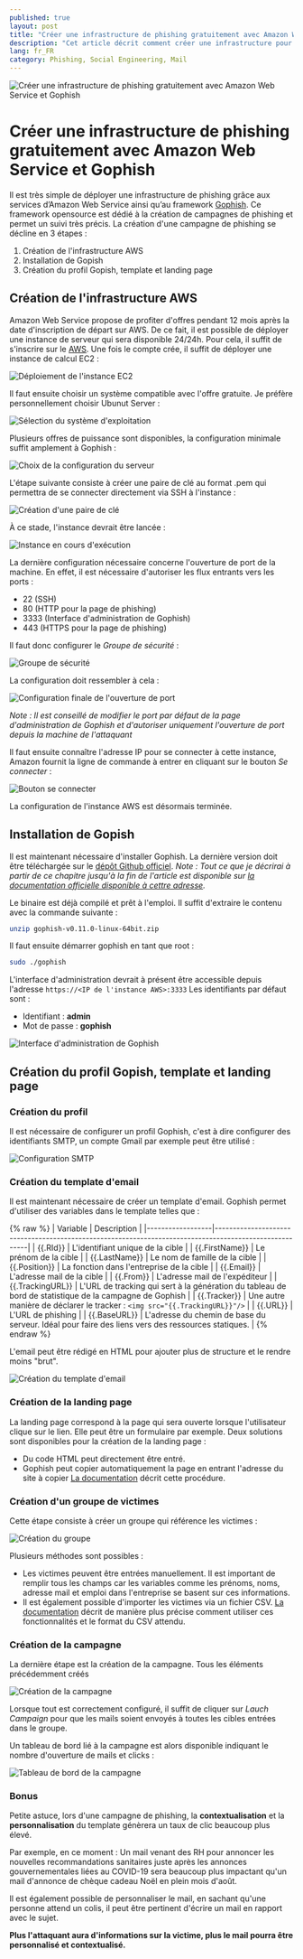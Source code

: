 ```yaml
---
published: true
layout: post
title: "Créer une infrastructure de phishing gratuitement avec Amazon Web Service et Gophish"
description: "Cet article décrit comment créer une infrastructure pour une opération de phishing souvent utilisée dans une opération RedTeam ou APT."
lang: fr_FR
category: Phishing, Social Engineering, Mail
---
```


![Créer une infrastructure de phishing gratuitement avec Amazon Web Service et Gophish](/assets/images/2020-10-06-Crer-une-infrastructure-de-phishing/illustration.jpg)
# Créer une infrastructure de phishing gratuitement avec Amazon Web Service et Gophish

Il est très simple de déployer une infrastructure de phishing grâce aux services d’Amazon Web Service ainsi qu’au framework [Gophish](https://getgophish.com/). Ce framework opensource est dédié à la création de campagnes de phishing et permet un suivi très précis.
La création d'une campagne de phishing se décline en 3 étapes :
1. Création de l'infrastructure AWS
2. Installation de Gopish
3. Création du profil Gopish, template et landing page


## Création de l'infrastructure AWS
Amazon Web Service propose de profiter d'offres pendant 12 mois après la date d'inscription de départ sur AWS. De ce fait, il est possible de déployer une instance de serveur qui sera disponible 24/24h.
Pour cela, il suffit de s'inscrire sur le [AWS](https://aws.amazon.com/fr/).
Une fois le compte crée, il suffit de déployer une instance de calcul EC2 :

![Déploiement de l'instance EC2](/assets/images/2020-10-06-Crer-une-infrastructure-de-phishing/deploiement_instance_EC2.png "Déploiement de l'instance EC2")

Il faut ensuite choisir un système compatible avec l'offre gratuite. Je préfère personnellement choisir Ubunut Server :

![Sélection du système d'exploitation](/assets/images/2020-10-06-Crer-une-infrastructure-de-phishing/selection_OS.png "Sélection du système d'exploitation")

Plusieurs offres de puissance sont disponibles, la configuration minimale suffit amplement à Gophish :

![Choix de la configuration du serveur](/assets/images/2020-10-06-Crer-une-infrastructure-de-phishing/choix_configuration_serveur.png "Choix de la configuration du serveur")

L'étape suivante consiste à créer une paire de clé au format .pem qui permettra de se connecter directement via SSH à l'instance :

![Création d'une paire de clé](/assets/images/2020-10-06-Crer-une-infrastructure-de-phishing/creation_paire_cle_ssh.png "Création d'une paire de clé")

À ce stade, l'instance devrait être lancée :

![Instance en cours d'exécution](/assets/images/2020-10-06-Crer-une-infrastructure-de-phishing/instance.png "Instance en cours d'exécution")

La dernière configuration nécessaire concerne l'ouverture de port de la machine. En effet, il est nécessaire d'autoriser les flux entrants vers les ports :
* 22 (SSH)
* 80 (HTTP pour la page de phishing)
* 3333 (Interface d'administration de Gophish)
* 443 (HTTPS pour la page de phishing)

Il faut donc configurer le *Groupe de sécurité* :

![Groupe de sécurité](/assets/images/2020-10-06-Crer-une-infrastructure-de-phishing/groupe_securite_aws.png "Groupe de sécurité")

La configuration doit ressembler à cela :

![Configuration finale de l'ouverture de port](/assets/images/2020-10-06-Crer-une-infrastructure-de-phishing/configuration_ouverture_port_aws.png "Configuration finale de l'ouverture de port")

*Note : Il est conseillé de modifier le port par défaut de la page d'administration de Gophish et d'autoriser uniquement l'ouverture de port depuis la machine de l'attaquant*

Il faut ensuite connaître l'adresse IP pour se connecter à cette instance, Amazon fournit la ligne de commande à entrer en cliquant sur le bouton *Se connecter* :

![Bouton se connecter](/assets/images/2020-10-06-Crer-une-infrastructure-de-phishing/bouton_connexion.png "Bouton se connecter")

La configuration de l'instance AWS est désormais terminée.

## Installation de Gopish
Il est maintenant nécessaire d'installer Gophish. La dernière version doit être téléchargée sur le [dépôt Github officiel](https://github.com/gophish/gophish/releases).
*Note : Tout ce que je décrirai à partir de ce chapitre jusqu'à la fin de l'article est disponible sur [la documentation officielle disponible à cettre adresse](https://docs.getgophish.com/user-guide/).*

Le binaire est déjà compilé et prêt à l'emploi. Il suffit d'extraire le contenu avec la commande suivante :
```bash
unzip gophish-v0.11.0-linux-64bit.zip
```
Il faut ensuite démarrer gophish en tant que root :
```bash
sudo ./gophish
```
L'interface d'administration devrait à présent être accessible depuis l'adresse `https://<IP de l'instance AWS>:3333`
Les identifiants par défaut sont :
* Identifiant : **admin**
* Mot de passe : **gophish**

![Interface d'administration de Gophish](/assets/images/2020-10-06-Crer-une-infrastructure-de-phishing/interface_administration_gophish.png "Interface d'administration de Gophish")

## Création du profil Gopish, template et landing page
### Création du profil
Il est nécessaire de configurer un profil Gophish, c'est à dire configurer des identifiants SMTP, un compte Gmail par exemple peut être utilisé :

![Configuration SMTP](/assets/images/2020-10-06-Crer-une-infrastructure-de-phishing/configuration_smtp.png "Configuration SMTP")

### Création du template d'email
Il est maintenant nécessaire de créer un template d'email. Gophish permet d'utiliser des variables dans le template telles que :

{% raw  %}
| Variable         | Description                                                                                            |
|------------------|--------------------------------------------------------------------------------------------------------|
| {{.RId}}         | L'identifiant unique de la cible                                                                       |
| {{.FirstName}}   | Le prénom de la cible                                                                                  |
| {{.LastName}}    | Le nom de famille de la cible                                                                          |
| {{.Position}}    | La fonction dans l'entreprise de la cible                                                              |
| {{.Email}}       | L'adresse mail de la cible                                                                             |
| {{.From}}        | L'adresse mail de l'expéditeur                                                                         |
| {{.TrackingURL}} | L'URL de tracking qui sert à la génération du tableau de bord de statistique de la campagne de Gophish |
| {{.Tracker}}     | Une autre manière de déclarer le tracker : `<img src="{{.TrackingURL}}"/>`                             |
| {{.URL}}         | L'URL de phishing                                                                                      |
| {{.BaseURL}}     | L'adresse du chemin de base du serveur. Idéal pour faire des liens vers des ressources statiques.      |
{% endraw %}

L'email peut être rédigé en HTML pour ajouter plus de structure et le rendre moins "brut".

![Création du template d'email](/assets/images/2020-10-06-Crer-une-infrastructure-de-phishing/creation_template_email_gophish.png "Création du template d'email")

### Création de la landing page
La landing page correspond à la page qui sera ouverte lorsque l'utilisateur clique sur le lien. Elle peut être un formulaire par exemple. Deux solutions sont disponibles pour la création de la landing page :
* Du code HTML peut directement être entré.
* Gophish peut copier automatiquement la page en entrant l'adresse du site à copier
[La documentation](https://docs.getgophish.com/user-guide/documentation/landing-pages) décrit cette procédure.

### Création d'un groupe de victimes
Cette étape consiste à créer un groupe qui référence les victimes :

![Création du groupe](/assets/images/2020-10-06-Crer-une-infrastructure-de-phishing/creation_groupe_gophish.png "Création du groupe")

Plusieurs méthodes sont possibles :
* Les victimes peuvent être entrées manuellement. Il est important de remplir tous les champs car les variables comme les prénoms, noms, adresse mail et emploi dans l'entreprise se basent sur ces informations.
* Il est également possible d'importer les victimes via un fichier CSV.
[La documentation](https://docs.getgophish.com/user-guide/documentation/groups) décrit de manière plus précise comment utiliser ces fonctionnalités et le format du CSV attendu.

### Création de la campagne
La dernière étape est la création de la campagne. Tous les éléments précédemment créés

![Création de la campagne](/assets/images/2020-10-06-Crer-une-infrastructure-de-phishing/creation_campagne_gophish.png "Création de la campagne")

Lorsque tout est correctement configuré, il suffit de cliquer sur *Lauch Campaign* pour que les mails soient envoyés à toutes les cibles entrées dans le groupe.

Un tableau de bord lié à la campagne est alors disponible indiquant le nombre d'ouverture de mails et clicks :

![Tableau de bord de la campagne](/assets/images/2020-10-06-Crer-une-infrastructure-de-phishing/tableau_bord_gophish.png "Tableau de bord de la campagne")

### Bonus
Petite astuce, lors d'une campagne de phishing, la **contextualisation** et la **personnalisation** du template génèrera un taux de clic beaucoup plus élevé.

Par exemple, en ce moment : Un mail venant des RH pour annoncer les nouvelles recommandations sanitaires juste après les annonces gouvernementales liées au COVID-19 sera beaucoup plus impactant qu'un mail d'annonce de chèque cadeau Noël en plein mois d'août.

Il est également possible de personnaliser le mail, en sachant qu'une personne attend un colis, il peut être pertinent d'écrire un mail en rapport avec le sujet.

**Plus l'attaquant aura d'informations sur la victime, plus le mail pourra être personnalisé et contextualisé.**
